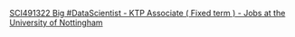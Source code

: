 [SCI491322 Big #DataScientist - KTP Associate ( Fixed term ) - Jobs at the University of Nottingham ](https://qi.tc/qi/7400)